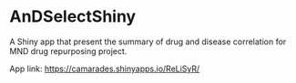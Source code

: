 # AnDSelectShiny

A Shiny app that present the summary of drug and disease correlation for MND drug repurposing project.

App link:
https://camarades.shinyapps.io/ReLiSyR/
